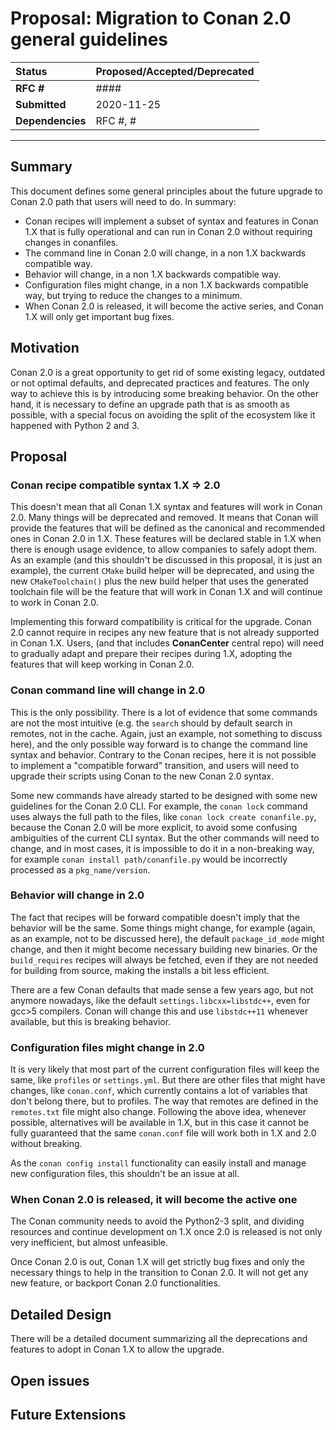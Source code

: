 # Proposal: Migration to Conan 2.0 general guidelines

| **Status**        | **Proposed/Accepted/Deprecated**             |
|:------------------|:---------------------------------------------|
| **RFC #**         | ####                                         |
| **Submitted**     | 2020-11-25                                   |
| **Dependencies**  | RFC #, #                                     |

---

## Summary
This document defines some general principles about the future upgrade to Conan 2.0 path that users will need to do.
In summary:
- Conan recipes will implement a subset of syntax and features in Conan 1.X that is fully operational and can run in Conan 2.0 without requiring changes in conanfiles.
- The command line in Conan 2.0 will change, in a non 1.X backwards compatible way.
- Behavior will change, in a non 1.X backwards compatible way.
- Configuration files might change, in a non 1.X backwards compatible way, but trying to reduce the changes to a minimum.
- When Conan 2.0 is released, it will become the active series, and Conan 1.X will only get important bug fixes.


## Motivation
Conan 2.0 is a great opportunity to get rid of some existing legacy, outdated or not optimal defaults, and deprecated practices
and features. The only way to achieve this is by introducing some breaking behavior. On the other hand, it is necessary to
define an upgrade path that is as smooth as possible, with a special focus on avoiding the split of the ecosystem like it happened
with Python 2 and 3.


## Proposal

### Conan recipe compatible syntax 1.X => 2.0

This doesn't mean that all Conan 1.X syntax and features will work in Conan 2.0. Many things will be deprecated and removed.
It means that Conan will provide the features that will be defined as the canonical and recommended ones in Conan 2.0 in 1.X.
These features will be declared stable in 1.X when there is enough usage evidence, to allow companies to safely adopt them.
As an example (and this shouldn't be discussed in this proposal, it is just an example), the current ``CMake`` build helper will be
deprecated, and using the new ``CMakeToolchain()`` plus the new build helper that uses the generated toolchain file will be the
feature that will work in Conan 1.X and will continue to work in Conan 2.0.

Implementing this forward compatibility is critical for the upgrade. Conan 2.0 cannot require in recipes any new feature
that is not already supported in Conan 1.X. Users, (and that includes **ConanCenter** central repo) will need to gradually adapt
and prepare their recipes during 1.X, adopting the features that will keep working in Conan 2.0.

### Conan command line will change in 2.0

This is the only possibility. There is a lot of evidence that some commands are not the most intuitive (e.g. the ``search`` should
by default search in remotes, not in the cache. Again, just an example, not something to discuss here), and the only possible way
forward is to change the command line syntax and behavior. Contrary to the Conan recipes, here it is not possible to implement
a "compatible forward" transition, and users will need to upgrade their scripts using Conan to the new Conan 2.0 syntax.

Some new commands have already started to be designed with some new guidelines for the Conan 2.0 CLI. For example, the ``conan lock``
command uses always the full path to the files, like ``conan lock create conanfile.py``, because the Conan 2.0 will be more explicit,
to avoid some confusing ambiguities of the current CLI syntax. But the other commands will need to change, and in most cases, it is
impossible to do it in a non-breaking way, for example ``conan install path/conanfile.py`` would be incorrectly processed as a ``pkg_name/version``.

### Behavior will change in 2.0

The fact that recipes will be forward compatible doesn't imply that the behavior will be the same. Some things might change,
for example (again, as an example, not to be discussed here), the default ``package_id_mode`` might change, and then it might become necessary
building new binaries. Or the ``build_requires`` recipes will always be fetched, even if they are not needed for building from source,
making the installs a bit less efficient.

There are a few Conan defaults that made sense a few years ago, but not anymore nowadays, like the default ``settings.libcxx=libstdc++``, even
for gcc>5 compilers. Conan will change this and use ``libstdc++11`` whenever available, but this is breaking behavior.

### Configuration files might change in 2.0

It is very likely that most part of the current configuration files will keep the same, like ``profiles`` or ``settings.yml``.
But there are other files that might have changes, like ``conan.conf``, which currently contains a lot of variables that don't
belong there, but to profiles. The way that remotes are defined in the ``remotes.txt`` file might also change.
Following the above idea, whenever possible, alternatives will be available in 1.X, but in this case it cannot be fully guaranteed that
the same ``conan.conf`` file will work both in 1.X and 2.0 without breaking.

As the ``conan config install`` functionality can easily install and manage new configuration files, this shouldn't be an issue at all.


### When Conan 2.0 is released, it will become the active one

The Conan community needs to avoid the Python2-3 split, and dividing resources and continue development on 1.X once 2.0 is released
is not only very inefficient, but almost unfeasible.

Once Conan 2.0 is out, Conan 1.X will get strictly bug fixes and only the necessary things to help in the transition to Conan 2.0.
It will not get any new feature, or backport Conan 2.0 functionalities.


## Detailed Design
There will be a detailed document summarizing all the deprecations and features to adopt in Conan 1.X to allow the upgrade.


## Open issues


## Future Extensions
